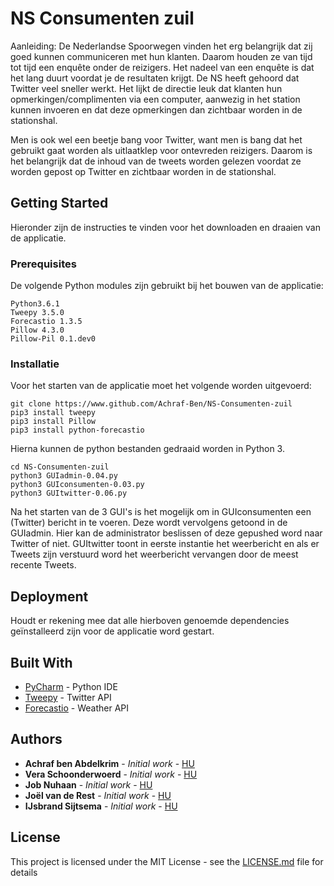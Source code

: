 # NS Consumenten zuil

Aanleiding:
De Nederlandse Spoorwegen vinden het erg belangrijk dat zij goed kunnen communiceren met hun
klanten. Daarom houden ze van tijd tot tijd een enquête onder de reizigers. Het nadeel van een
enquête is dat het lang duurt voordat je de resultaten krijgt. De NS heeft gehoord dat Twitter veel
sneller werkt. Het lijkt de directie leuk dat klanten hun opmerkingen/complimenten via een
computer, aanwezig in het station kunnen invoeren en dat deze opmerkingen dan zichtbaar worden
in de stationshal.

Men is ook wel een beetje bang voor Twitter, want men is bang dat het gebruikt gaat worden als
uitlaatklep voor ontevreden reizigers. Daarom is het belangrijk dat de inhoud van de tweets worden
gelezen voordat ze worden gepost op Twitter en zichtbaar worden in de stationshal.

## Getting Started

Hieronder zijn de instructies te vinden voor het downloaden en draaien van de applicatie. 

### Prerequisites

De volgende Python modules zijn gebruikt bij het bouwen van de applicatie:

```
Python3.6.1
Tweepy 3.5.0
Forecastio 1.3.5
Pillow 4.3.0
Pillow-Pil 0.1.dev0
```

### Installatie

Voor het starten van de applicatie moet het volgende worden uitgevoerd:

```
git clone https://www.github.com/Achraf-Ben/NS-Consumenten-zuil
pip3 install tweepy
pip3 install Pillow
pip3 install python-forecastio
```

Hierna kunnen de python bestanden gedraaid worden in Python 3. 

```
cd NS-Consumenten-zuil 
python3 GUIadmin-0.04.py
python3 GUIconsumenten-0.03.py
python3 GUItwitter-0.06.py
```

Na het starten van de 3 GUI's is het mogelijk om in GUIconsumenten een (Twitter) bericht in te voeren. 
Deze wordt vervolgens getoond in de GUIadmin. Hier kan de administrator beslissen of deze gepushed word naar Twitter of niet.
GUItwitter toont in eerste instantie het weerbericht en als er Tweets zijn verstuurd word het weerbericht vervangen door de meest recente Tweets. 


## Deployment

Houdt er rekening mee dat alle hierboven genoemde dependencies geïnstalleerd zijn voor de applicatie word gestart.

## Built With

* [PyCharm](https://www.jetbrains.com/pycharm/) - Python IDE
* [Tweepy](https://github.com/tweepy/tweepy) - Twitter API
* [Forecastio](https://pypi.python.org/pypi/python-forecastio/) - Weather API

## Authors

* **Achraf ben Abdelkrim** - *Initial work* - [HU](https://github.com/Achraf-Ben)
* **Vera Schoonderwoerd** - *Initial work* - [HU](https://github.com/vera98x)
* **Job Nuhaan** - *Initial work* - [HU](https://github.com/jnuhaan)
* **Joël van de Rest** - *Initial work* - [HU](https://github.com/JoelvandeRest)
* **IJsbrand Sijtsema** - *Initial work* - [HU](https://github.com/IcefireSijtsema) 

## License

This project is licensed under the MIT License - see the [LICENSE.md](LICENSE.md) file for details
